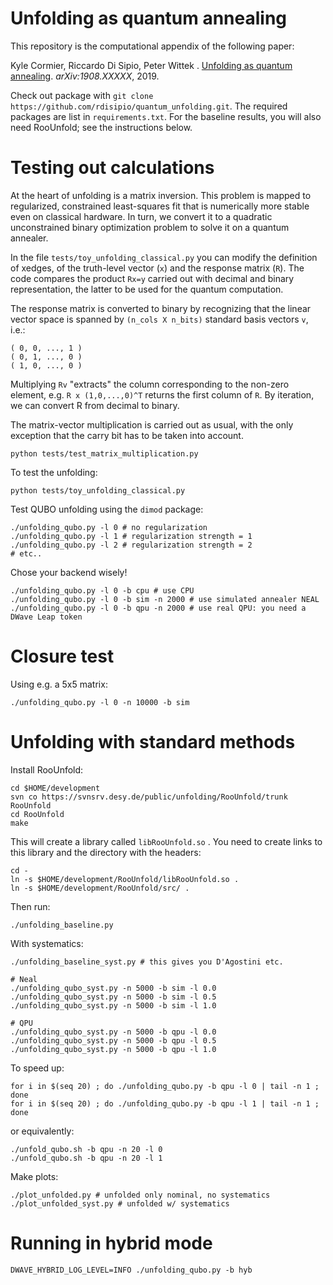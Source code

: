 # Unfolding as quantum annealing

This repository is the computational appendix of the following paper:

Kyle Cormier, Riccardo Di Sipio, Peter Wittek . [Unfolding as quantum annealing](https://arxiv.org/abs/1908.XXXXX). *arXiv:1908.XXXXX*, 2019.

Check out package with `git clone https://github.com/rdisipio/quantum_unfolding.git`. The required packages are list in `requirements.txt`. For the baseline results, you will also need RooUnfold; see the instructions below.

# Testing out calculations
At the heart of unfolding is a matrix inversion. This problem is mapped to regularized, constrained least-squares fit that is numerically more stable even on classical hardware. In turn, we convert it to a quadratic unconstrained binary optimization problem to solve it on a quantum annealer.

In the file `tests/toy_unfolding_classical.py` you can modify the definition of xedges, of the truth-level vector (`x`) and the response matrix (`R`). The code compares the product `Rx=y` carried out with decimal and binary representation, the latter to be used for the quantum computation.

The response matrix is converted to binary by recognizing that the linear vector space is spanned by `(n_cols X n_bits)` standard basis vectors `v`, i.e.:
```
( 0, 0, ..., 1 )
( 0, 1, ..., 0 )
( 1, 0, ..., 0 )
```
Multiplying `Rv` "extracts" the column corresponding to the non-zero element, e.g. `R x (1,0,...,0)^T` returns the first column of `R`. By iteration, we can convert R from decimal to binary.

The matrix-vector multiplication is carried out as usual, with the only exception that the carry bit has to be taken into account. 

```
python tests/test_matrix_multiplication.py
```

To test the unfolding:

```
python tests/toy_unfolding_classical.py
```

Test QUBO unfolding using the `dimod` package:
```
./unfolding_qubo.py -l 0 # no regularization
./unfolding_qubo.py -l 1 # regularization strength = 1
./unfolding_qubo.py -l 2 # regularization strength = 2
# etc..
```

Chose your backend wisely!
```
./unfolding_qubo.py -l 0 -b cpu # use CPU 
./unfolding_qubo.py -l 0 -b sim -n 2000 # use simulated annealer NEAL
./unfolding_qubo.py -l 0 -b qpu -n 2000 # use real QPU: you need a DWave Leap token
```

# Closure test

Using e.g. a 5x5 matrix:
 
```
./unfolding_qubo.py -l 0 -n 10000 -b sim
```

# Unfolding with standard methods

Install RooUnfold:

```
cd $HOME/development
svn co https://svnsrv.desy.de/public/unfolding/RooUnfold/trunk RooUnfold
cd RooUnfold
make
```

This will create a library called ```libRooUnfold.so``` . You need to create
links to this library and the directory with the headers:

```
cd -
ln -s $HOME/development/RooUnfold/libRooUnfold.so .
ln -s $HOME/development/RooUnfold/src/ .
```

Then run:
```
./unfolding_baseline.py
```

With systematics:
```
./unfolding_baseline_syst.py # this gives you D'Agostini etc.

# Neal
./unfolding_qubo_syst.py -n 5000 -b sim -l 0.0
./unfolding_qubo_syst.py -n 5000 -b sim -l 0.5
./unfolding_qubo_syst.py -n 5000 -b sim -l 1.0

# QPU
./unfolding_qubo_syst.py -n 5000 -b qpu -l 0.0
./unfolding_qubo_syst.py -n 5000 -b qpu -l 0.5  
./unfolding_qubo_syst.py -n 5000 -b qpu -l 1.0
```

To speed up:
```
for i in $(seq 20) ; do ./unfolding_qubo.py -b qpu -l 0 | tail -n 1 ; done
for i in $(seq 20) ; do ./unfolding_qubo.py -b qpu -l 1 | tail -n 1 ; done 
```

or equivalently:
```
./unfold_qubo.sh -b qpu -n 20 -l 0
./unfold_qubo.sh -b qpu -n 20 -l 1
```

Make plots:
```
./plot_unfolded.py # unfolded only nominal, no systematics
./plot_unfolded_syst.py # unfolded w/ systematics
```

# Running in hybrid mode

```
DWAVE_HYBRID_LOG_LEVEL=INFO ./unfolding_qubo.py -b hyb
```
